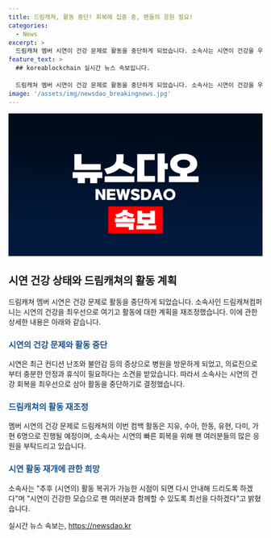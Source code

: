 ```yaml
---
title: 드림캐쳐, 활동 중단! 회복에 집중 중, 팬들의 응원 필요!
categories:
  - News
excerpt: >
  드림캐쳐 멤버 시연이 건강 문제로 활동을 중단하게 되었습니다. 소속사는 시연이 건강을 우선시하여 회복에 집중할 것이라고 밝혔으며, 드림캐쳐의 이번 컴백 활동은 6명으로 이루어질 예정입니다. 소속사는 시연의 빠른 회복을 위해 팬들의 많은 응원을 부탁하고, 활동 복귀 가능 시 안내할 것이라고 전했습니다. 팬들은 시연의 건강을 위해 함께 기도하고 응원하는 것이 중요합니다. (150자)
feature_text: >
  ## koreablockchain 실시간 뉴스 속보입니다.

  드림캐쳐 멤버 시연이 건강 문제로 활동을 중단하게 되었습니다. 소속사는 시연이 건강을 우선시하여 회복에 집중할 것이라고 밝혔으며, 드림캐쳐의 이번 컴백 활동은 6명으로 이루어질 예정입니다. 소속사는 시연의 빠른 회복을 위해 팬들의 많은 응원을 부탁하고, 활동 복귀 가능 시 안내할 것이라고 전했습니다. 팬들은 시연의 건강을 위해 함께 기도하고 응원하는 것이 중요합니다. (150자)
image: '/assets/img/newsdao_breakingnews.jpg'
---
```


<p><img src="/assets/img/newsdao_breakingnews.jpg" alt="koreablockchain 속보" /></p>

<h2 data-ke-size="size26">시연 건강 상태와 드림캐쳐의 활동 계획</h2>

<p data-ke-size="size16">드림캐쳐 멤버 시연은 건강 문제로 활동을 중단하게 되었습니다. 소속사인 드림캐쳐컴퍼니는 시연의 건강을 최우선으로 여기고 활동에 대한 계획을 재조정했습니다. 이에 관한 상세한 내용은 아래와 같습니다.</p>

<h3><b><span style="color: #1a5490;">시연의 건강 문제와 활동 중단</span></b></h3>

<p data-ke-size="size16">시연은 최근 컨디션 난조와 불안감 등의 증상으로 병원을 방문하게 되었고, 의료진으로부터 충분한 안정과 휴식이 필요하다는 소견을 받았습니다. 따라서 소속사는 시연의 건강 회복을 최우선으로 삼아 활동을 중단하기로 결정했습니다.</p>

<h3><b><span style="color: #1a5490;">드림캐쳐의 활동 재조정</span></b></h3>

<p data-ke-size="size16">멤버 시연의 건강 문제로 드림캐쳐의 이번 컴백 활동은 지유, 수아, 한동, 유현, 다미, 가현 6명으로 진행될 예정이며, 소속사는 시연의 빠른 회복을 위해 팬 여러분들의 많은 응원을 부탁드리고 있습니다.</p>

<h3><b><span style="color: #1a5490;">시연 활동 재개에 관한 희망</span></b></h3>

<p data-ke-size="size16">소속사는 "추후 (시연의) 활동 복귀가 가능한 시점이 되면 다시 안내해 드리도록 하겠다"며 "시연이 건강한 모습으로 팬 여러분과 함께할 수 있도록 최선을 다하겠다"고 밝혔습니다.</p>
실시간 뉴스 속보는, <a href="https://newsdao.kr" rel="dofollow">https://newsdao.kr</a>


